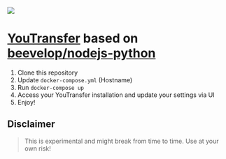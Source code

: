 [![](https://badge.imagelayers.io/beevelop/youtransfer:latest.svg)](https://imagelayers.io/?images=beevelop/youtransfer:latest 'Get your own badge on imagelayers.io')

# [YouTransfer](https://github.com/remie/YouTransfer) based on [beevelop/nodejs-python](https://github.com/beevelop/docker-nodejs-python)

1. Clone this repository
2. Update `docker-compose.yml` (Hostname)
3. Run `docker-compose up`
4. Access your YouTransfer installation and update your settings via UI
5. Enjoy!

## Disclaimer
> This is experimental and might break from time to time. Use at your own risk!
